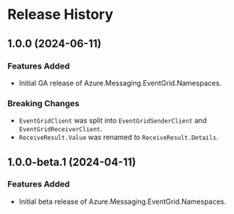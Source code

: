 # Release History

## 1.0.0 (2024-06-11)

### Features Added

- Initial GA release of Azure.Messaging.EventGrid.Namespaces.

### Breaking Changes

- `EventGridClient` was split into `EventGridSenderClient` and `EventGridReceiverClient`.
- `ReceiveResult.Value` was renamed to `ReceiveResult.Details`.

## 1.0.0-beta.1 (2024-04-11)

### Features Added

- Initial beta release of Azure.Messaging.EventGrid.Namespaces.
